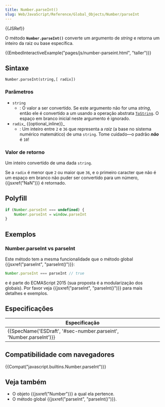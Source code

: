 ```yaml
---
title: Number.parseInt()
slug: Web/JavaScript/Reference/Global_Objects/Number/parseInt
---
```

{{JSRef}}

O método **`Number.parseInt()`** converte um argumento de _string_ e retorna um inteiro da raiz ou base específica.

{{EmbedInteractiveExample("pages/js/number-parseint.html", "taller")}}

## Sintaxe

```
Number.parseInt(string,[ radix])
```

### Parâmetros

- `string`
  - : O valor a ser convertido. Se este argumento não for uma _string_, então ele é convertido a um usando a operação abstrata [`ToString`](https://tc39.es/ecma262/#sec-tostring). O espaço em branco inicial neste argumento é ignorado.
- `radix`_ {{optional_inline}}_
  - : Um inteiro entre `2` e `36` que representa a _raiz_ (a base no sistema numérico matemático) de uma `string`. Tome cuidado—o padrão _**não**_ é `10`!

### Valor de retorno

Um inteiro convertido de uma dada `string`.

Se a `radix` é menor que `2` ou maior que `36`, e o primeiro caracter que não é um espaço em branco não puder ser convertido para um número, {{jsxref("NaN")}} é retornado.

## Polyfill

```js
if (Number.parseInt === undefined) {
    Number.parseInt = window.parseInt
}
```

## Exemplos

### Number.parseInt vs parseInt

Este método tem a mesma funcionalidade que o método global {{jsxref("parseInt", "parseInt()")}}:

```js
Number.parseInt === parseInt // true
```

e é parte do ECMAScript 2015 (sua proposta é a modularização dos globais). Por favor veja {{jsxref("parseInt", "parseInt()")}} para mais detalhes e exemplos.

## Especificações

| Especificação                                                                            |
| ---------------------------------------------------------------------------------------- |
| {{SpecName('ESDraft', '#sec-number.parseint', 'Number.parseInt')}} |

## Compatibilidade com navegadores

{{Compat("javascript.builtins.Number.parseInt")}}

## Veja também

- O objeto {{jsxref("Number")}} a qual ela pertence.
- O método global {{jsxref("parseInt", "parseInt()")}}.
